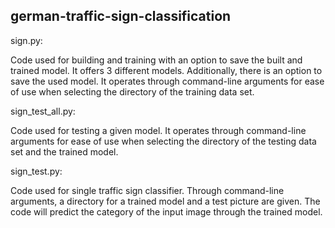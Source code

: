 ## german-traffic-sign-classification

sign.py:

  Code used for building and training with an option to save the built and trained model. It offers 3 different models.
  Additionally, there is an option to save the used model.
  It operates through command-line arguments for ease of use when selecting the directory of the training data set.
  
sign_test_all.py:
  
  Code used for testing a given model.
  It operates through command-line arguments for ease of use when selecting the directory of the testing data set and the trained model.
  
sign_test.py:

  Code used for single traffic sign classifier.
  Through command-line arguments, a directory for a trained model and a test picture are given.
  The code will predict the category of the input image through the trained model.

